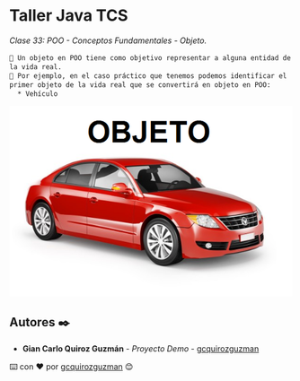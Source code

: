 # Taller Java TCS

_Clase 33: POO - Conceptos Fundamentales - Objeto._

```
📢 Un objeto en POO tiene como objetivo representar a alguna entidad de la vida real.
📢 Por ejemplo, en el caso práctico que tenemos podemos identificar el primer objeto de la vida real que se convertirá en objeto en POO:
  * Vehículo

```

![Error: imagen no ha sido cargada](https://github.com/gcquirozguzman/java-tcs-202001/blob/Clase-33/imagenes/pagina_33_1.png)

## Autores ✒️

* **Gian Carlo Quiroz Guzmán** - *Proyecto Demo* - [gcquirozguzman](https://github.com/gcquirozguzman)



⌨️ con ❤️ por [gcquirozguzman](https://github.com/gcquirozguzman) 😊
